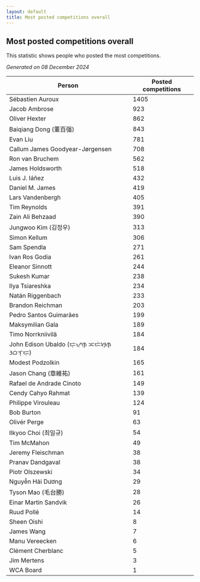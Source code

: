 ```yaml
---
layout: default
title: Most posted competitions overall
---
```

## Most posted competitions overall
This statistic shows people who posted the most competitions.

*Generated on 08 December 2024*

| Person | Posted competitions |
| --- | --- |
| Sébastien Auroux | 1405 |
| Jacob Ambrose | 923 |
| Oliver Hexter | 862 |
| Baiqiang Dong (董百强) | 843 |
| Evan Liu | 781 |
| Callum James Goodyear-Jørgensen | 708 |
| Ron van Bruchem | 562 |
| James Holdsworth | 518 |
| Luis J. Iáñez | 432 |
| Daniel M. James | 419 |
| Lars Vandenbergh | 405 |
| Tim Reynolds | 391 |
| Zain Ali Behzaad | 390 |
| Jungwoo Kim (김정우) | 313 |
| Simon Kellum | 306 |
| Sam Spendla | 271 |
| Ivan Ros Godia | 261 |
| Eleanor Sinnott | 244 |
| Sukesh Kumar | 238 |
| Ilya Tsiareshka | 234 |
| Natán Riggenbach | 233 |
| Brandon Reichman | 203 |
| Pedro Santos Guimarães | 199 |
| Maksymilian Gala | 189 |
| Timo Norrkniivilä | 184 |
| John Edison Ubaldo (ᜇ᜔ᜌᜓ︀ᜈ᜔ ᜁᜇᜒᜐᜓ︀ᜈ᜔ ᜂᜊᜎ᜔ᜇᜓ︀) | 184 |
| Modest Podzolkin | 165 |
| Jason Chang (章維祐) | 161 |
| Rafael de Andrade Cinoto | 149 |
| Cendy Cahyo Rahmat | 139 |
| Philippe Virouleau | 124 |
| Bob Burton | 91 |
| Olivér Perge | 63 |
| Ilkyoo Choi (최일규) | 54 |
| Tim McMahon | 49 |
| Jeremy Fleischman | 38 |
| Pranav Dandgaval | 38 |
| Piotr Olszewski | 34 |
| Nguyễn Hải Dương | 29 |
| Tyson Mao (毛台勝) | 28 |
| Einar Martin Sandvik | 26 |
| Ruud Pollé | 14 |
| Sheen Oishi | 8 |
| James Wang | 7 |
| Manu Vereecken | 6 |
| Clément Cherblanc | 5 |
| Jim Mertens | 3 |
| WCA Board | 1 |
